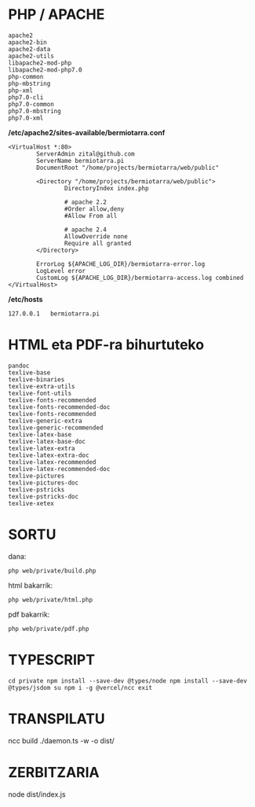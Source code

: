 # PHP / APACHE

```
apache2
apache2-bin
apache2-data
apache2-utils
libapache2-mod-php
libapache2-mod-php7.0
php-common
php-mbstring
php-xml
php7.0-cli
php7.0-common
php7.0-mbstring
php7.0-xml
```

**/etc/apache2/sites-available/bermiotarra.conf**
```
<VirtualHost *:80>
        ServerAdmin zital@github.com
        ServerName bermiotarra.pi
        DocumentRoot "/home/projects/bermiotarra/web/public"

        <Directory "/home/projects/bermiotarra/web/public">
                DirectoryIndex index.php

                # apache 2.2
                #Order allow,deny
                #Allow From all

                # apache 2.4
                AllowOverride none
                Require all granted
        </Directory>

        ErrorLog ${APACHE_LOG_DIR}/bermiotarra-error.log
        LogLevel error
        CustomLog ${APACHE_LOG_DIR}/bermiotarra-access.log combined
</VirtualHost>
```

**/etc/hosts**
```
127.0.0.1   bermiotarra.pi
```

# HTML eta PDF-ra bihurtuteko #
```
pandoc
texlive-base
texlive-binaries
texlive-extra-utils
texlive-font-utils
texlive-fonts-recommended
texlive-fonts-recommended-doc
texlive-fonts-recommended
texlive-generic-extra
texlive-generic-recommended
texlive-latex-base
texlive-latex-base-doc
texlive-latex-extra
texlive-latex-extra-doc
texlive-latex-recommended
texlive-latex-recommended-doc
texlive-pictures
texlive-pictures-doc
texlive-pstricks
texlive-pstricks-doc
texlive-xetex
```

# SORTU #

dana:
```
php web/private/build.php
```

html bakarrik:
```
php web/private/html.php
```

pdf bakarrik:
```
php web/private/pdf.php
```

# TYPESCRIPT #
`
cd private
npm install --save-dev @types/node
npm install --save-dev @types/jsdom
su
npm i -g @vercel/ncc
exit
`

# TRANSPILATU #
ncc build ./daemon.ts -w -o dist/

# ZERBITZARIA #
node dist/index.js
